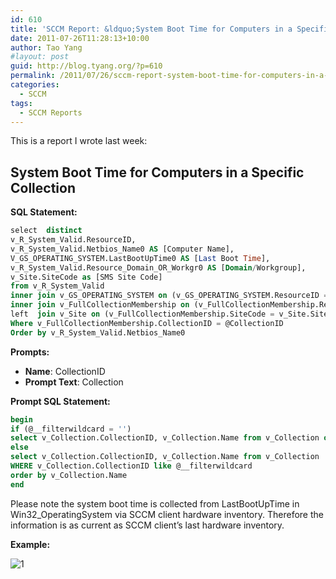 ```yaml
---
id: 610
title: 'SCCM Report: &ldquo;System Boot Time for Computers in a Specific Collection'
date: 2011-07-26T11:28:13+10:00
author: Tao Yang
#layout: post
guid: http://blog.tyang.org/?p=610
permalink: /2011/07/26/sccm-report-system-boot-time-for-computers-in-a-specific-collection/
categories:
  - SCCM
tags:
  - SCCM Reports
---
```

This is a report I wrote last week:

## System Boot Time for Computers in a Specific Collection

**SQL Statement:**
```sql
select  distinct
v_R_System_Valid.ResourceID,
v_R_System_Valid.Netbios_Name0 AS [Computer Name],
V_GS_OPERATING_SYSTEM.LastBootUpTime0 AS [Last Boot Time],
v_R_System_Valid.Resource_Domain_OR_Workgr0 AS [Domain/Workgroup],
v_Site.SiteCode as [SMS Site Code]
from v_R_System_Valid
inner join v_GS_OPERATING_SYSTEM on (v_GS_OPERATING_SYSTEM.ResourceID = v_R_System_Valid.ResourceID)
inner join v_FullCollectionMembership on (v_FullCollectionMembership.ResourceID = v_R_System_Valid.ResourceID)
left  join v_Site on (v_FullCollectionMembership.SiteCode = v_Site.SiteCode)
Where v_FullCollectionMembership.CollectionID = @CollectionID
Order by v_R_System_Valid.Netbios_Name0
```

**Prompts:**

* **Name**: CollectionID
* **Prompt Text**: Collection

**Prompt SQL Statement:**

```sql
begin
if (@__filterwildcard = '')
select v_Collection.CollectionID, v_Collection.Name from v_Collection order by v_Collection.Name
else
select v_Collection.CollectionID, v_Collection.Name from v_Collection
WHERE v_Collection.CollectionID like @__filterwildcard
order by v_Collection.Name
end
```


Please note the system boot time is collected from LastBootUpTime in Win32_OperatingSystem via SCCM client hardware inventory. Therefore the information is as current as SCCM client’s last hardware inventory.

**Example:**

![1](../../../../wp-content/uploads/2011/07/image6.png)
